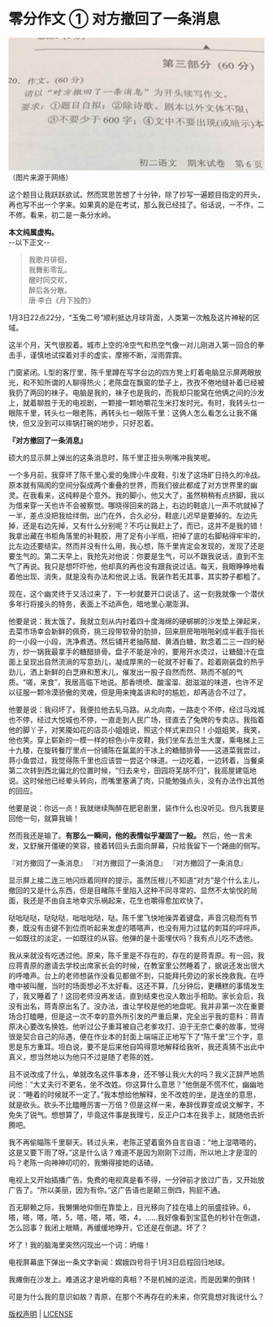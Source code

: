 # 零分作文 ① 对方撤回了一条消息

![essay](./photos/essay.jpg)
（图片来源于网络）

这个题目让我跃跃欲试。然而冥思苦想了十分钟，除了抄写一遍题目指定的开头，再也写不出一个字来。如果真的是在考试，那么我已经挂了。俗话说，一不作，二不修。看来，初二是一条分水岭。

__本文纯属虚构。__  
--以下正文--

>   我歌月徘徊，  
>   我舞影零乱。  
>   醒时同交欢，  
>   醉后各分散。  
>   唐·李白《月下独酌》

1月3日22点22分，“玉兔二号”顺利抵达月球背面，人类第一次触及这片神秘的区域。

这半个月，天气很胶着。城市上空的冷空气和热空气像一对儿刚进入第一回合的拳击手，谨慎地试探着对手的虚实，摩擦不断，淫雨霏霏。

门窗紧闭。L型的客厅里，陈千里蹲在写字台边的四方凳上盯着电脑显示屏两眼放光，和不知所谓的人聊得热火；老陈盘在飘窗的垫子上，孜孜不倦地缝补着已经被我扔了两回的袜子。电脑是我的，袜子也是我的，而我却只能窝在他俩之间的沙发上，就着聊胜于无的电视剧，一颗接一颗地嚼花生米打发时光。有时，我转头乜一眼陈千里，转头乜一眼老陈，再转头乜一眼陈千里：这俩人怎么看怎么让我不痛快，但又没到可以摔锅打碗的地步，只好忍着。

__『对方撤回了一条消息』__

硕大的显示屏上弹出的这条消息时，陈千里正扭头咧嘴冲我笑呢。

一个多月前，我穿坏了陈千里心爱的兔牌小牛皮鞋，引发了这场旷日持久的冷战。原本就有隔阂的空间分裂成两个重叠的世界，而我们彼此都成了对方世界里的幽灵。在我看来，这纯粹是个意外。我的脚小，他又大了，虽然稍稍有点挤脚，我以为借来穿一天也许不会被察觉。哪晓得回来的路上，右边的鞋底儿一声不吭就掉了一半，差点没把我给绊倒。出门在外，合久必分，鞋底儿迟早是要掉的。左边先掉，还是右边先掉，又有什么分别呢？不巧让我赶上了，而已，这并不是我的错！我拿出藏在书柜角落里的补鞋胶，用了足有小半瓶，把掉了底的右脚粘得牢牢的，比左边还要结实。然而并没有什么用，我心想，陈千里肯定会发现的，发现了还是要生气的。第二天早上，我抢先对他说：你要是生气，可以不跟我说话，直到不生气了再说。我只是想吓吓他，他却真的再也没有跟我说过话。每天，我眼睁睁地看着他出现、消失，就是没有办法和他说上话。我装作若无其事，其实脖子都粗了。

现在，这个幽灵终于又活过来了，下一秒就要开口说话了。这一刻我就像一个潜伏多年行将接头的特务，表面上不动声色，暗地里心潮澎湃。

他要是说：我太饿了。我就立刻从内衬着四十度海绵的硬梆梆的沙发垫上弹起来，去菜市场幸会新鲜的佩奇，挑三段带软骨的肋排，回来厨房啪啪啪剁成半截手指长的一小段一小段，洗净煮透。然后铺开老抽陈醋、黄酒白糖，默念着二三一四的秘方，炒一锅我最拿手的糖醋排骨。盘子不能是冷的，要用开水烫过，让糖醋汁在盘面上呈现出自然流淌的写意劲儿，凝成厚黑的一砣就不好看了。趁着刚装盘的热乎劲儿，洒上新鲜的白芝麻和葱末儿，催发出一股子自然而然、熟而不腻的气质。“嗟，来食”，我居高临下地说。那香喷喷、酸溜溜、甜滋滋的味道，也许不足以征服一颗冷漠骄傲的灵魂，但是用来掩盖讲和时的尴尬，却再适合不过了。

他要是说：我闷坏了。我便拉他去轧马路。从北向南，一路走个不停，经过马戏城也不停，经过大悦城也不停，一直走到人民广场，径直去了兔牌的专卖店。我指着他的脚丫子，对笑魇如花的店员小姐姐说，照这个样式来四只！小姐姐笑，我笑，他也笑。穿上崭新的一模一样的棕色小牛皮鞋，我们坐车去兰生大厦，乘电梯上三十九楼，在旋转餐厅里点一份铺陈在氤氲的干冰上的糖醋排骨——这道菜我尝过，蒋小鱼尝过，我觉得陈千里也应该尝一尝这个味道。一边吃着，一边转着，当餐桌第二次转到西北偏北的位置时候，“归去来兮，田园将芜胡不归”，我高屋建瓴地说。这时候他已经晕头转向，而嘴里塞满了肉，只能勉强点头，没有办法作出其他的回应。

他要是说：你远一点！我就继续陶醉在肥皂剧里，装作什么也没听见。但凡我要是回他一句，就算我输！

然而我还是输了。__有那么一瞬间，他的表情似乎凝固了一般。__ 然后，他一言未发，又舒展开僵硬的笑容，接着转回头去面向屏幕，只给我留下一个踡曲的侧写。

『对方撤回了一条消息』
『对方撤回了一条消息』
『对方撤回了一条消息』

显示屏上接二连三地闪烁着同样的提示。虽然压根儿不知道“对方”是个什么主儿，撤回的又是什么东西，但是目睹陈千里陷入这种不同寻常的、显然不太愉悦的局面，我还是不由自主地幸灾乐祸起来，花生也嚼得愈加欢快了。

哒咄哒哒，哒哒哒，咄咄咄哒，哒。陈千里飞快地操弄着键盘，声音沉稳而有节奏，既没有击键不到位而听起来发虚的嗒嗒声，也没有用力过猛的刺耳的呯呯声。一如既往的淡定，一如既往的从容。他弹的是十面埋伏吗？我有点儿吃不透他。

我从来就没有吃透过他。原来，陈千里是不存在的，存在的是蒋青原。有一回，我应蒋青原的邀请去学校出席家长会的时候，在教室里公然睡着了，据说还发出很大的呼噜声。台上的老师想装作没看见都做不到，只能拜托旁边的家长挽救我。在呼噜中被叫醒，当时的场面想必不太好看。这还不算，几分钟后，更糟糕的事情发生了，我又睡着了！这回老师没再发话，直到结束也没人敢出手相助。家长会后，我没有出名，蒋青原出名了。没办法，谁让学校是他的地盘呢。我并非第一次在重要场合打瞌睡，但是这一次不幸的意外所引发的严重后果，完全出乎我的意料：蒋青原决心要改名换姓。他听过公子重耳被自己老爹攻打、迫于无奈亡秦的故事，觉得很是契合自己的际遇，便在作业本的封面上端端正正地写下了“陈千里”三个字，意思是东方重耳。坦白说，要不是后来他自鸣得意地解释给我听，我还真猜不出此中真义，想当然地以为他只不过是随了老陈的姓。

且不说改成了什么，单就改名这件事本身，还不够让我火大的吗？我义正辞严地质问他：“大丈夫行不更名，坐不改姓。你这算什么意思？”他倒是不慌不忙，幽幽地说：“睡着的时候就不一定了。”我本想给他解释，坐不改姓的坐，是连坐的意思，就是砍头。砍头不比瞌睡厉害一万倍？但是这样一来，奉辞伐罪变成说文解字，不免失了锐气。想想算了，毕竟这件事是我理亏，反正户口本在我手上，就随他去折腾吧。

我不再偷瞄陈千里聊天。转过头来，老陈正望着窗外自言自语：“地上湿嗒嗒的，这是又要下雨了呀。”这是什么话？难道不是因为刚刚下过雨，所以地上才是湿的吗？老陈一向神神叨叨的，我懒得接她的话碴。

电视上又开始插播广告。免费的电视真是看不得，一分钟前才放过广告，又开始放广告了。“所以美丽，因为有你。”这广告语也是颠三倒四，狗屁不通。

百无聊赖之际，我懒懒地仰倒在靠垫上，目光移向了挂在墙上的丽盛挂钟。6，嗒，嗒，嗒，嗒，5，嗒，嗒，嗒，嗒，4，……我好像看到宝蓝色的秒针在倒退，怎么回事？我闭上眼睛，再缓缓地睁开，它还是在倒退。坏了？

坏了！我的脑海里突然闪现出一个词：坍缩！

电视屏幕底下弹出一条文字新闻：嫦娥四号将于1月3日启程回归地球。

我瘫倒在沙发上。难道这才是坍缩的真相？不是机械的逆流，而是因果的倒转！

可是为什么我的意识如故？青原，在那个不再存在的未来，你究竟想对我说什么？

[版权声明](../LICENSE/zh_cn.md) | [LICENSE](../LICENSE/en_us.md)